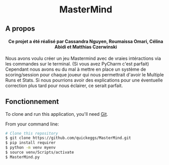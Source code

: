 <h1 align="center">
  <br>MasterMind
  <br>
</h1>


## A propos

<h4 align="center">Ce projet a été réalisé par Cassandra Nguyen, Roumaissa Omari, Célina Abidi et Matthias Czerwinski </h4>

Nous avons voulu créer un jeu Mastermind avec de vraies intéractions via les commandes sur le terminal. (Si vous avez PyCharm c'est parfait)
Cependant nous avons eu du mal à mettre en place un système de scoring/session pour chaque joueur qui nous permettrait d'avoir le Multiple Runs et Stats.
Si nous pourrions avoir des explications pour une éventuelle correction plus tard pour nous éclairer, ce serait parfait. 

## Fonctionnement


To clone and run this application, you'll need [Git](https://git-scm.com).

From your command line:

```bash
# Clone this repository
$ git clone https://github.com/quickeggs/MasterMind.git
$ pip install requirer
$ python -m venv myenv
$ source venv/Scripts/activate
$ MasterMind.py
```

